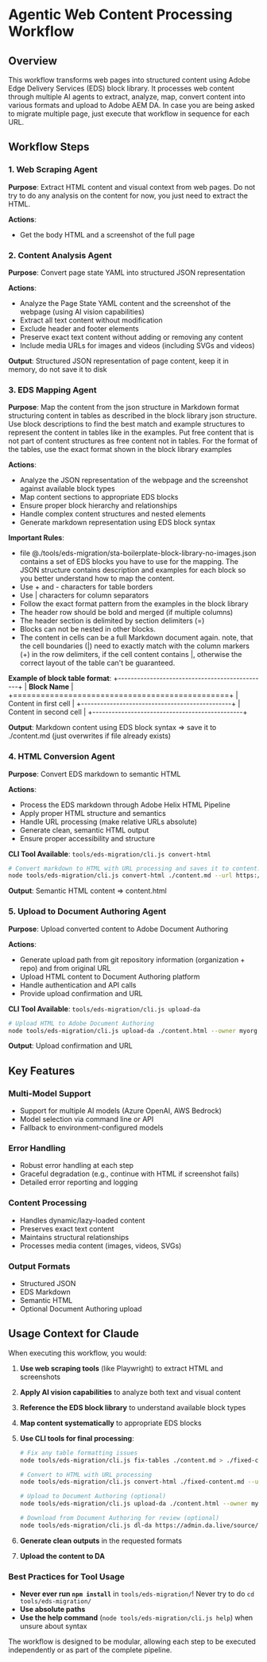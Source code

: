 # Agentic Web Content Processing Workflow

## Overview
This workflow transforms web pages into structured content using Adobe Edge Delivery Services (EDS) block library. It processes web content through multiple AI agents to extract, analyze, map, convert content into various formats and upload to Adobe AEM DA.
In case you are being asked to migrate multiple page, just execute that workflow in sequence for each URL.

## Workflow Steps

### 1. Web Scraping Agent
**Purpose**: Extract HTML content and visual context from web pages. Do not try to do any analysis on the content for now, you just need to extract the HTML.

**Actions**:
- Get the body HTML and a screenshot of the full page

### 2. Content Analysis Agent
**Purpose**: Convert page state YAML into structured JSON representation

**Actions**:
- Analyze the Page State YAML content and the screenshot of the webpage (using AI vision capabilities)
- Extract all text content without modification
- Exclude header and footer elements
- Preserve exact text content without adding or removing any content
- Include media URLs for images and videos (including SVGs and videos)

**Output**: Structured JSON representation of page content, keep it in memory, do not save it to disk

### 3. EDS Mapping Agent
**Purpose**: Map the content from the json structure in Markdown format structuring content in tables as described in the block library json structure. Use block descriptions to find the best match and example structures to represent the content in tables like in the examples. Put free content that is not part of content structures as free content not in tables.
For the format of the tables, use the exact format shown in the block library examples

**Actions**:
- Analyze the JSON representation of the webpage and the screenshot against available block types
- Map content sections to appropriate EDS blocks
- Ensure proper block hierarchy and relationships
- Handle complex content structures and nested elements
- Generate markdown representation using EDS block syntax

**Important Rules**:
- file @./tools/eds-migration/sta-boilerplate-block-library-no-images.json contains a set of EDS blocks you have to use for the mapping. The JSON structure contains description and examples for each block so you better understand how to map the content.
- Use + and - characters for table borders
- Use | characters for column separators
- Follow the exact format pattern from the examples in the block library
- The header row should be bold and merged (if multiple columns)
- The header section is delimited by section delimiters (=)
- Blocks can not be nested in other blocks.
- The content in cells can be a full Markdown document again. note, that the cell boundaries (|) need to exactly match with the column markers (+) in the row delimiters, if the cell content contains |, otherwise the correct layout of the table can't be guaranteed.

**Example of block table format**:
+-----------------------------------------------+
| **Block Name**                                |
+===============================================+
| Content in first cell                         |
+-----------------------------------------------+
| Content in second cell                        |
+-----------------------------------------------+

**Output**: Markdown content using EDS block syntax => save it to ./content.md (just overwrites if file already exists)

### 4. HTML Conversion Agent
**Purpose**: Convert EDS markdown to semantic HTML

**Actions**:
- Process the EDS markdown through Adobe Helix HTML Pipeline
- Apply proper HTML structure and semantics
- Handle URL processing (make relative URLs absolute)
- Generate clean, semantic HTML output
- Ensure proper accessibility and structure

**CLI Tool Available**: `tools/eds-migration/cli.js convert-html`
```bash
# Convert markdown to HTML with URL processing and saves it to content.html
node tools/eds-migration/cli.js convert-html ./content.md --url https://example.com > ./content.html
```

**Output**: Semantic HTML content => content.html

### 5. Upload to Document Authoring Agent
**Purpose**: Upload converted content to Adobe Document Authoring

**Actions**:
- Generate upload path from git repository information (organization + repo) and from original URL
- Upload HTML content to Document Authoring platform
- Handle authentication and API calls
- Provide upload confirmation and URL

**CLI Tool Available**: `tools/eds-migration/cli.js upload-da`
```bash
# Upload HTML to Adobe Document Authoring
node tools/eds-migration/cli.js upload-da ./content.html --owner myorg --repo myrepo --prefix content --url https://example.com
```

**Output**: Upload confirmation and URL

## Key Features

### Multi-Model Support
- Support for multiple AI models (Azure OpenAI, AWS Bedrock)
- Model selection via command line or API
- Fallback to environment-configured models

### Error Handling
- Robust error handling at each step
- Graceful degradation (e.g., continue with HTML if screenshot fails)
- Detailed error reporting and logging

### Content Processing
- Handles dynamic/lazy-loaded content
- Preserves exact text content
- Maintains structural relationships
- Processes media content (images, videos, SVGs)

### Output Formats
- Structured JSON
- EDS Markdown
- Semantic HTML
- Optional Document Authoring upload

## Usage Context for Claude

When executing this workflow, you would:

1. **Use web scraping tools** (like Playwright) to extract HTML and screenshots
2. **Apply AI vision capabilities** to analyze both text and visual content
3. **Reference the EDS block library** to understand available block types
4. **Map content systematically** to appropriate EDS blocks
5. **Use CLI tools for final processing**:

   ```bash
   # Fix any table formatting issues
   node tools/eds-migration/cli.js fix-tables ./content.md > ./fixed-content.md

   # Convert to HTML with URL processing
   node tools/eds-migration/cli.js convert-html ./fixed-content.md --url https://example.com > content.html

   # Upload to Document Authoring (optional)
   node tools/eds-migration/cli.js upload-da ./content.html --owner myorg --repo myrepo --prefix pages

   # Download from Document Authoring for review (optional)
   node tools/eds-migration/cli.js dl-da https://admin.da.live/source/myorg/myrepo/pages/content.html --output downloaded.html
   ```

6. **Generate clean outputs** in the requested formats
7. **Upload the content to DA**

### Best Practices for Tool Usage

- **Never ever run `npm install`** in `tools/eds-migration/`! Never try to do `cd tools/eds-migration/`
- **Use absolute paths**
- **Use the help command** (`node tools/eds-migration/cli.js help`) when unsure about syntax

The workflow is designed to be modular, allowing each step to be executed independently or as part of the complete pipeline.

